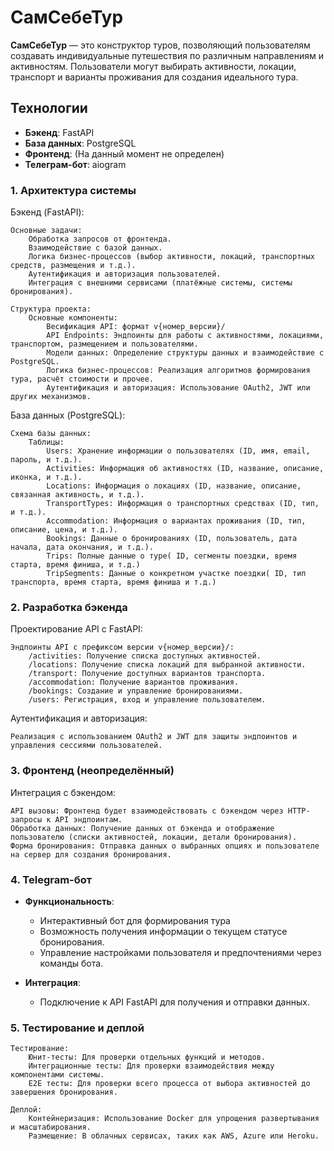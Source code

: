 # СамСебеТур

**СамСебеТур** — это конструктор туров, позволяющий пользователям создавать индивидуальные путешествия по различным направлениям и активностям. Пользователи могут выбирать активности, локации, транспорт и варианты проживания для создания идеального тура.

## Технологии

- **Бэкенд**: FastAPI
- **База данных**: PostgreSQL
- **Фронтенд**: (На данный момент не определен)
- **Телеграм-бот**: aiogram

### 1. Архитектура системы
Бэкенд (FastAPI):

    Основные задачи:
        Обработка запросов от фронтенда.
        Взаимодействие с базой данных.
        Логика бизнес-процессов (выбор активности, локаций, транспортных средств, размещения и т.д.).
        Аутентификация и авторизация пользователей.
        Интеграция с внешними сервисами (платёжные системы, системы бронирования).

    Структура проекта:
        Основные компоненты:
            Весификация API: формат v{номер_версии}/
            API Endpoints: Эндпоинты для работы с активностями, локациями, транспортом, размещением и пользователями.
            Модели данных: Определение структуры данных и взаимодействие с PostgreSQL.
            Логика бизнес-процессов: Реализация алгоритмов формирования тура, расчёт стоимости и прочее.
            Аутентификация и авторизация: Использование OAuth2, JWT или других механизмов.

База данных (PostgreSQL):

    Схема базы данных:
        Таблицы:
            Users: Хранение информации о пользователях (ID, имя, email, пароль, и т.д.).
            Activities: Информация об активностях (ID, название, описание, иконка, и т.д.).
            Locations: Информация о локациях (ID, название, описание, связанная активность, и т.д.).
            TransportTypes: Информация о транспортных средствах (ID, тип, и т.д.).
            Accommodation: Информация о вариантах проживания (ID, тип, описание, цена, и т.д.).
            Bookings: Данные о бронированиях (ID, пользователь, дата начала, дата окончания, и т.д.).
            Trips: Полные данные о туре( ID, сегменты поездки, время старта, время финиша, и т.д.)
            TripSegments: Данные о конкретном участке поездки( ID, тип транспорта, время старта, время финиша и т.д.)


### 2. Разработка бэкенда
Проектирование API с FastAPI:


    Эндпоинты API c префиксом версии v{номер_версии}/:
        /activities: Получение списка доступных активностей.
        /locations: Получение списка локаций для выбранной активности.
        /transport: Получение доступных вариантов транспорта.
        /accommodation: Получение вариантов проживания.
        /bookings: Создание и управление бронированиями.
        /users: Регистрация, вход и управление пользователем.


   Аутентификация и авторизация:

    Реализация с использованием OAuth2 и JWT для защиты эндпоинтов и управления сессиями пользователей.

### 3. Фронтенд (неопределённый)
Интеграция с бэкендом:

    API вызовы: Фронтенд будет взаимодействовать с бэкендом через HTTP-запросы к API эндпоинтам.
    Обработка данных: Получение данных от бэкенда и отображение пользователю (списки активностей, локации, детали бронирования).
    Форма бронирования: Отправка данных о выбранных опциях и пользователе на сервер для создания бронирования.



### 4. Telegram-бот

- **Функциональность**:
  - Интерактивный бот для формирования тура
  - Возможность получения информации о текущем статусе бронирования.
  - Управление настройками пользователя и предпочтениями через команды бота.

- **Интеграция**:
  - Подключение к API FastAPI для получения и отправки данных.

### 5. Тестирование и деплой

    Тестирование:
        Юнит-тесты: Для проверки отдельных функций и методов.
        Интеграционные тесты: Для проверки взаимодействия между компонентами системы.
        E2E тесты: Для проверки всего процесса от выбора активностей до завершения бронирования.

    Деплой:
        Контейнеризация: Использование Docker для упрощения развертывания и масштабирования.
        Размещение: В облачных сервисах, таких как AWS, Azure или Heroku.

